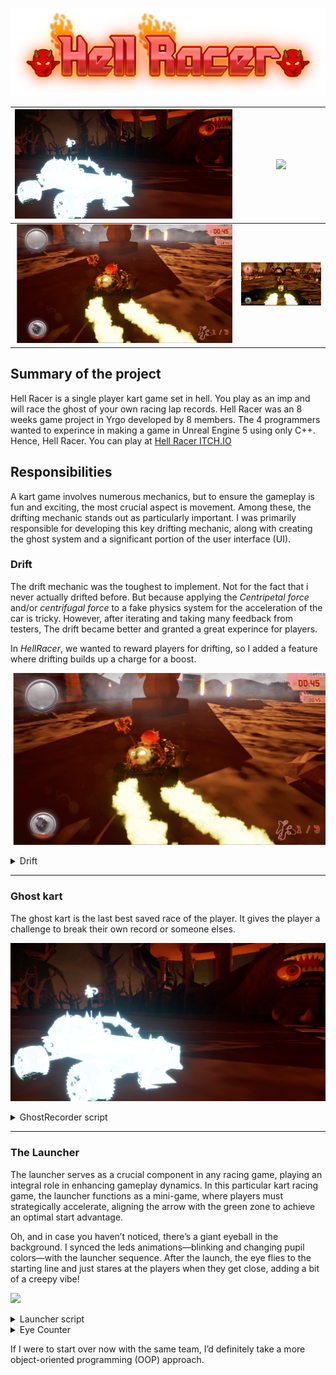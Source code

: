 ![Hell_Racer_logo.png](/HellRacer/Images/Hell_Racer_logo.png)

![](/Sources/HellRacer/Images/Ghost.png)    |  ![](/Sources/HellRacer/Images/Counter.gif)
:-------------------------:|:-------------------------:
 ![](/Sources/HellRacer/Images/Drifting.gif) | ![](/Sources/HellRacer/Images/Driving.png)
## Summary of the project
Hell Racer is a single player kart game set in hell. You play as an imp and will race the ghost of your own racing lap records. 
Hell Racer was an 8 weeks game project in Yrgo developed by 8 members. The 4 programmers wanted to experince in making a game in Unreal Engine 5 using only C++.
Hence, Hell Racer. You can play at [Hell Racer ITCH.IO](https://yrgo-game-creator.itch.io/hellracer)



## Responsibilities
A kart game involves numerous mechanics, but to ensure the gameplay is fun and exciting, the most crucial aspect is movement. Among these, the drifting mechanic stands out as particularly important. I was primarily responsible for developing this key drifting mechanic, along with creating the ghost system and a significant portion of the user interface (UI).

### Drift
The drift mechanic was the toughest to implement. Not for the fact that i never actually drifted before. But because applying the *Centripetal force* and/or *centrifugal force* to a fake physics system for the acceleration of the car is tricky. However, after iterating and taking many feedback from testers, The drift became better and granted a great experince for players.

In *HellRacer*, we wanted to reward players for drifting, so I added a feature where drifting builds up a charge for a boost.


![](/Sources/HellRacer/Images/Drifting.gif)

<details>
 <summary>Drift</summary>

 ```CPP
void ACharacterInput::StartDrift(const FInputActionValue& Value)
{
	
	if (!bDrifting && fabs(SteeringInput) > .96f) {
		bDrifting = true;
		MovementComponent->bIsDrifting = bDrifting;
		DriftLockCounter = DriftLockTimer;

		CurrentDrivingState = EDrivingState::S_Drifting;
		InitialDriftDirection = GetActorForwardVector();

		//Lerping from the current rotation to the desired one.
		MovementComponent->WorldRotateSpeed = FMath::Lerp(MovementComponent->SetWorldRotationHighSpeed, 170, .5f);
		InitialSteeringInput = SteeringInput;
		MovementComponent->CharacterMovementComponent->GroundFriction = 3.8f;
		DriftAudio->Play();

		DriftSpark1Effect = UNiagaraFunctionLibrary::SpawnSystemAttached(DriftParticles, CarMesh, NAME_None,
			FVector(-75.f, -50.f, 5.f), FRotator(0.F), EAttachLocation::SnapToTarget, true, true);

		DriftSpark2Effect = UNiagaraFunctionLibrary::SpawnSystemAttached(DriftParticles, CarMesh, NAME_None,
			FVector(-75.f, 50.f, 5.f), FRotator(0.F), EAttachLocation::SnapToTarget, true, true);
	}
}

void ACharacterInput::StopDrift(const FInputActionValue& Value)
{
	if (CarIsMovingBackWard) { return; }

	if (bDrifting)
	{
		bDrifting = false;
		MovementComponent->WorldRotateSpeed = FMath::Lerp(150, MovementComponent->SetWorldRotationHighSpeed, .3f);
		MovementComponent->CharacterMovementComponent->GroundFriction = 8.f;
		MovementComponent->bIsDrifting = false;
		DriftLockCounter = 0;
		CurrentDrivingState = EDrivingState::S_Driving;
		DriftComp->StopDrift();
		DriftAudio->Stop();

		DriftSpark2Effect->Deactivate();
		DriftSpark1Effect->Deactivate();

		if (bDriftBoostCharged) {
			MovementComponent->AddBoostToVelocity(1830, 1830);
			DriftBoostCounter = DriftBoostTimer;
			bDriftBoosted = true;
		}

		DriftTimer = 0;
		bDriftBoostCharged = false;
	}
}
 ```
</details>

------ 

### Ghost kart
The ghost kart is the last best saved race of the player. It gives the player a challenge to break their own record or someone elses.

![](/Sources/HellRacer/Images/Ghost.png)

<details>
 
 <summary> GhostRecorder script</summary>
 
 ```CPP
       void AGhostRecorder::StartRecording()
       {
        	RecordedData.Empty();
        	StartTime = GetWorld()->GetTimeSeconds();
        	bIsRecording = true;
        	GetWorld()->GetTimerManager().SetTimer(TimerHandle, this, &AGhostRecorder::CaptureDataPoint, .40f, true);
       }
       
       void AGhostRecorder::StopRecording(bool IsHighScoreBrocken)
       {
       
       	GetWorld()->GetTimerManager().ClearTimer(TimerHandle);
       
       	bIsRecording = false;
       
       	//Check if it is higher(less) than the highest score and then save it.
       	if (IsHighScoreBrocken) {
       		SaveToFile();
       	}
       }
       
       void AGhostRecorder::CaptureDataPoint()
       {
       	if (!bIsRecording)
       		return;
       
       	ACharacterInput* player = Cast<ACharacterInput>(UGameplayStatics::GetPlayerCharacter(GetWorld(), 0));
       	FGhostDataPoint DataPoint;
       	DataPoint.Timestamp = GetWorld()->GetTimeSeconds() - StartTime;
       	DataPoint.Position = player->GetActorLocation();
       	DataPoint.Rotation = player->GetActorRotation();
       	DataPoint.Velocity = player->VelocityFloat;
       
       	RecordedData.Add(DataPoint);
       }
       
       void AGhostRecorder::SaveToFile()
       {
       	FString FileName = FString(TEXT("GhostData.json")); //The file where the data will be saved. Json cuz easier!
       	// Saving the data where the current project is located plus adding the data file
       	FString SavePath = FPaths::ProjectSavedDir() + FileName;
       	FString OutputString;
       	TSharedRef<TJsonWriter<>> DataWriter = TJsonWriterFactory<>::Create(&OutputString);
       	DataWriter->WriteObjectStart();
       	DataWriter->WriteArrayStart(TEXT("GhostPoints"));
       
       	for (const FGhostDataPoint& DataPoint : RecordedData)
       	{
       		DataWriter->WriteObjectStart();  // Start of a GhostDataPoint object
       		DataWriter->WriteValue(TEXT("Timestamp"), DataPoint.Timestamp);
       		DataWriter->WriteValue(TEXT("PositionX"), DataPoint.Position.X);
       		DataWriter->WriteValue(TEXT("PositionY"), DataPoint.Position.Y);
       		DataWriter->WriteValue(TEXT("PositionZ"), DataPoint.Position.Z);
       		DataWriter->WriteValue(TEXT("RotationYaw"), DataPoint.Rotation.Yaw);
       		DataWriter->WriteValue(TEXT("RotationPitch"), DataPoint.Rotation.Pitch);
       		DataWriter->WriteValue(TEXT("RotationRoll"), DataPoint.Rotation.Roll);
       		DataWriter->WriteValue(TEXT("Velocity"), DataPoint.Velocity);
       		DataWriter->WriteObjectEnd();  // MUST: End of a GhostDataPoint object
       	}
       
       	DataWriter->WriteArrayEnd();
       	DataWriter->WriteObjectEnd();
       	DataWriter->Close();
       
       	FFileHelper::SaveStringToFile(OutputString, *SavePath);
       }
       
       void AGhostRecorder::LoadFromFile()
       {
       	FString FileName = FString(TEXT("GhostData.json"));
       	FString LoadPath = FPaths::ProjectSavedDir() + FileName;
       	FString ResString;
       
       	if (FFileHelper::LoadFileToString(ResString, *LoadPath))
       	{
       		TSharedPtr<FJsonObject> JsonObject;
       		// A reader this time. Everything read will be saved to the ResString
       		TSharedRef<TJsonReader<>> Reader = TJsonReaderFactory<>::Create(ResString);
       
       		if (FJsonSerializer::Deserialize(Reader, JsonObject))
       		{
       			TArray<TSharedPtr<FJsonValue>> Points = JsonObject->GetArrayField(TEXT("GhostPoints"));
       
       			for (int32 i = 0; i < Points.Num(); i++)
       			{
       				TSharedPtr<FJsonObject> Point = Points[i]->AsObject();
       				FGhostDataPoint DataPoint;
       				DataPoint.Timestamp = Point->GetNumberField(TEXT("Timestamp"));
       				DataPoint.Position.X = Point->GetNumberField(TEXT("PositionX"));
       				DataPoint.Position.Y = Point->GetNumberField(TEXT("PositionY"));
       				DataPoint.Position.Z = Point->GetNumberField(TEXT("PositionZ"));
       				DataPoint.Rotation.Yaw = Point->GetNumberField(TEXT("RotationYaw"));
       				DataPoint.Rotation.Pitch = Point->GetNumberField(TEXT("RotationPitch"));
       				DataPoint.Rotation.Roll = Point->GetNumberField(TEXT("RotationRoll"));
       				DataPoint.Velocity = Point->GetNumberField(TEXT("Velocity"));
       
       				RecordedData.Add(DataPoint);
       			}
       		}
       	}
       }
 ```

</details>

--------------------------

### The Launcher
The launcher serves as a crucial component in any racing game, playing an integral role in enhancing gameplay dynamics. In this particular kart racing game, the launcher functions as a mini-game, where players must strategically accelerate, aligning the arrow with the green zone to achieve an optimal start advantage.

Oh, and in case you haven’t noticed, there’s a giant eyeball in the background. I synced the leds animations—blinking and changing pupil colors—with the launcher sequence. After the launch, the eye flies to the starting line and just stares at the players when they get close, adding a bit of a creepy vibe!

![](/Sources/HellRacer/Images/Counter.gif)

<details>
 <summary>Launcher script</summary>
 
 ```CPP
   void ULauncherUID::NativeConstruct()
  {
  	Super::NativeConstruct();
  	bMiniGameActive = false;
  	IndicatorRotation = -90.f;
  	IndicatorSpeed = 30;
  
  	if (Indicator)
  	{
  		Indicator->SetRenderTransformAngle(IndicatorRotation);
  	}
  	FindEyeCounterActor();
  	
  
  }
  
  void ULauncherUID::NativeTick(const FGeometry& MyGeometry, float InDeltaTime)
  {
  	Super::NativeTick(MyGeometry, InDeltaTime);
  
  	UpdateIndicatorPos();
  }
  
  void ULauncherUID::StartCountdown()
  {
  	bMiniGameActive = true;
  	GetWorld()->GetTimerManager().SetTimer(TimerHandle, this, &ULauncherUID::UpdateCountdown, 1.0f, true);	
  }
  
  void ULauncherUID::UpdateCountdown()
  {
  	AEyeCounter* EyeCounter = Cast<AEyeCounter>(EyeCounterActor);
  	if (EyeCounter)
  	{
  		EyeCounter->ChangeEyeTexture(Countdown - 1);
  	}
  
  	if (Countdown > 0) {
  		TxtBlockTimer->SetText(FText::AsNumber(Countdown));
  		Countdown--;
  	}
  	else {
  		Countdown = 0;
  		EyeCounter->StopAnim();
  		FinishCountdown();
  	}
  }
  
  void ULauncherUID::StopMiniGame()
  {
  	TargetZoneCenter = 70.0f;
  	TargetZoneTolerance = 37.0f;
  
  	if (IndicatorRotation >= TargetZoneTolerance && IndicatorRotation <= TargetZoneCenter) {
  		//Player gets A BOOOOOOOST!
  		bTargetHit = true;
  	}
  }
  
  void ULauncherUID::FinishCountdown()
  {
  	bMiniGameActive = false;
  	GetWorld()->GetTimerManager().ClearTimer(TimerHandle);
  	TxtBlockTimer->SetText(FText::FromString("GO!"));
  	bCountdownFinish = true;
  	StopMiniGame();
  }
  
  bool ULauncherUID::GetCountdownFinished()
  {
  	return ULauncherUID::bCountdownFinish;
  }
  
  void ULauncherUID::UpdateIndicatorPos()
  {
  	if (IndicatorRotation >= TargetZoneTolerance && IndicatorRotation <= TargetZoneCenter) {
  		APlayerController* PlayerController = GetWorld()->GetFirstPlayerController();
  		if (PlayerController) {
  			PlayerController->PlayDynamicForceFeedback(.5f, .3f, false, true, false, true);
  		}
  	}
  	else {
  		APlayerController* PlayerController = GetWorld()->GetFirstPlayerController();
  		if (PlayerController) {
  			PlayerController->PlayDynamicForceFeedback(.0f, -1, false, true, false, true);
  		}
  	}

  	IndicatorRotation = FMath::Clamp(IndicatorRotation, -90, 90);
  	if (bPressingAcceleration) {
  		IndicatorRotation = FMath::Fmod(IndicatorRotation + IndicatorSpeed * 0.1f, 180.0f);
  	}
  	else {
  		IndicatorRotation = FMath::Fmod(IndicatorRotation - IndicatorSpeed * 0.05f, 180.0f);
  	}
  
  	if (Indicator)
  	{
  		Indicator->SetRenderTransformAngle(IndicatorRotation);
  	}
  }
  
  void ULauncherUID::RiseBar()
  {
  	bPressingAcceleration = true;
  }
  
  bool ULauncherUID::TargetHit()
  {
  	return bTargetHit;
  }
  
  void ULauncherUID::SetTargetHit(bool newVal) {
  	bTargetHit = newVal;
  }
  
  void ULauncherUID::LowerBar()
  {
  	bPressingAcceleration = false;
  }
  
  void ULauncherUID::FindEyeCounterActor()
  {
  	EyeCounterActor = UGameplayStatics::GetActorOfClass(GetWorld(), AEyeCounter::StaticClass());
  	if (!EyeCounterActor)
  	{
  		UE_LOG(LogTemp, Warning, TEXT("EyeCounter not found in the world."));
  	}
  }
 ```

</details>

<details>
	<summary>Eye Counter</summary>
	
```CPP
 		AEyeCounter::AEyeCounter()
		{
			// Set this actor to call Tick() every frame.  You can turn this off to improve performance if you don't need it.
			PrimaryActorTick.bCanEverTick = true;
			bShouldMove = false;
			EyeMesh = CreateDefaultSubobject<UStaticMeshComponent>(TEXT("EyeMesh"));
			EyeLock = CreateDefaultSubobject<USkeletalMeshComponent>(TEXT("EyeLock"));
			DirectionIndicator = CreateDefaultSubobject<UArrowComponent>(TEXT("DirectionIndicator"));
		
			EyeLock->SetupAttachment(EyeMesh);
			RootComponent = EyeMesh;
			MoveSpeed = 200.0f;
			DetectionRadius = 5000.0f;
			TargetLocation = GetActorLocation();
			CountdownAudio = CreateDefaultSubobject<UAudioComponent>("Countdown Audio Component");
		
		}
		
		// Called when the game starts or when spawned
		void AEyeCounter::BeginPlay()
		{
			Super::BeginPlay();
			if (EyeLock)
			{
				EyeLockAnimInstance = Cast<UEyeLockAnimInstance>(EyeLock->GetAnimInstance());
				if (!EyeLockAnimInstance)
				{
					UE_LOG(LogTemp, Warning, TEXT("AnimInstance is null"));
				}
			}
			PlayerActor = UGameplayStatics::GetPlayerPawn(GetWorld(), 0);
			EyeLockAnimInstance->EyeLockAnimationSpeed = 0.f;
		
		}
		
		// Called every frame
		void AEyeCounter::Tick(float DeltaTime)
		{
			Super::Tick(DeltaTime);
		
			//if(bAnimate)
				
			if (bShouldMove)
			{
				FVector CurrentLocation = GetActorLocation();
				FVector NewLocation = FMath::VInterpConstantTo(CurrentLocation, DirectionIndicator->GetComponentLocation(), DeltaTime, MoveSpeed);
				SetActorLocation(NewLocation);
		
				// Stop moving if close enough to the target location
				if (FVector::Dist(NewLocation, TargetLocation) < 1.0f)
				{
					bShouldMove = false;
				}
			}
		
			if (IsPlayerWithinRadius())
			{
				RotateToPlayer();
			}
		}
		
		void AEyeCounter::ChangeEyeTexture(int32 Index)
		{
			if (EyeLockAnimInstance)
			{
				EyeLockAnimInstance->EyeLockAnimationSpeed = 100.f;
			}
		
			CountdownAudio->SetSound(CountdownSound);
			CountdownAudio->Play();
			if(Index >= 0 && Index < Materials.Num())
				EyeMesh->SetMaterial(0, Materials[Index]);
		}
		
		void AEyeCounter::StopAnim()
		{
			bAnimate = false;
			bShouldMove = true;
			EyeLockAnimInstance->EyeLockAnimationSpeed = 2;
			EyeMesh->SetMaterial(0, Materials[2]);
			CountdownAudio->Stop();
		
		}
		
		void AEyeCounter::MoveToLocation(FVector NewTargetLocation)
		{
			TargetLocation = NewTargetLocation;
			bShouldMove = true;
		}
		
		bool AEyeCounter::IsPlayerWithinRadius()
		{
			if (!PlayerActor) return false;
		
			float DistanceToPlayer = FVector::Dist(PlayerActor->GetActorLocation(), GetActorLocation());
			return DistanceToPlayer <= DetectionRadius;
		}
		
		void AEyeCounter::RotateToPlayer()
		{
			if (!PlayerActor) return;
		
			FVector DirectionToPlayer = PlayerActor->GetActorLocation() - GetActorLocation();
			FRotator LookAtRotation = FRotationMatrix::MakeFromX(DirectionToPlayer).Rotator() - FRotator(0,90,0);
			LookAtRotation.Pitch = 0.0f;
			//LookAtRotation.Roll = 0.0f;
		
			SetActorRotation(FMath::RInterpTo(GetActorRotation(), LookAtRotation, GetWorld()->GetDeltaSeconds(), 5.0f));
		}
```
 
</details>

If I were to start over now with the same team, I’d definitely take a more object-oriented programming (OOP) approach. 
